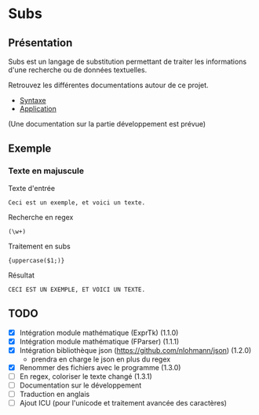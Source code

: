 # Subs

## Présentation

Subs est un langage de substitution permettant de traiter les informations d'une recherche ou de données textuelles. 

Retrouvez les différentes documentations autour de ce projet.

* [Syntaxe](doc/syntaxe.md)
* [Application](doc/subsapp.md)

(Une documentation sur la partie développement est prévue)

## Exemple

### Texte en majuscule

Texte d'entrée 
```
Ceci est un exemple, et voici un texte.
```

Recherche en regex
```
(\w+)
```

Traitement en subs
```
{uppercase($1;)}
```

Résultat
```
CECI EST UN EXEMPLE, ET VOICI UN TEXTE.
```

## TODO

- [x] Intégration module mathématique (ExprTk) (1.1.0)
- [x] Intégration module mathématique (FParser) (1.1.1)
- [x] Intégration bibliothèque json (https://github.com/nlohmann/json) (1.2.0)
  - prendra en charge le json en plus du regex
- [x] Renommer des fichiers avec le programme (1.3.0)
- [ ] En regex, coloriser le texte changé (1.3.1)
- [ ] Documentation sur le développement
- [ ] Traduction en anglais
- [ ] Ajout ICU (pour l'unicode et traitement avancée des caractères)